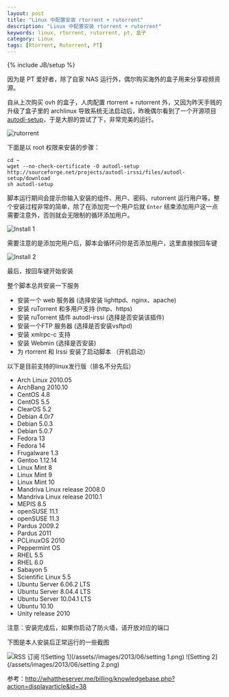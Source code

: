```yaml
---
layout: post
title: "Linux 中配置安装 rtorrent + rutorrent"
description: "Linux 中配置安装 rtorrent + rutorrent"
keywords: linux, rtorrent, rutorrent, pt, 盒子
category: Linux
tags: [Rtorrent, Rutorrent, PT]
---
```

{% include JB/setup %}

因为是 PT 爱好者，除了自家 NAS 运行外，偶尔购买海外的盒子用来分享视频资源。

自从上次购买 ovh 的盒子，人肉配置 rtorrent + rutorrent 外，又因为昨天手贱的升级了盒子里的 archlinux 导致系统无法启动后，昨晚偶尔看到了一个开源项目 [autodl-setup](http://sourceforge.net/projects/autodl-irssi/)，于是大胆的尝试了下，非常完美的运行。

<!-- more -->

![rutorrent](/assets/images/2013/06/rutorrent.png "rutorrent")

下面是以 root 权限来安装的步骤：

```
cd ~
wget --no-check-certificate -O autodl-setup http://sourceforge.net/projects/autodl-irssi/files/autodl-setup/download
sh autodl-setup
```

脚本运行期间会提示你输入安装的组件、用户、密码、rutorrent 运行用户等。整个安装过程非常的简单，除了在添加完一个用户后就 `Enter` 结束添加用户这一点需要注意外，否则就会无限制的循环添加用户。

![Install 1](/assets/images/2013/06/install1.png "Install 1")

需要注意的是添加完用户后，脚本会循环问你是否添加用户，这里直接按回车键

![Install 2](/assets/images/2013/06/install2.png "Install 2")

最后，按回车键开始安装

整个脚本总共安装一下服务

- 安装一个 web 服务器 (选择安装 lighttpd、nginx、apache)
- 安装 ruTorrent 和多用户支持 (http、https)
- 安装 ruTorrent 插件 autodl-irssi (选择是否安装该插件)
- 安装一个FTP 服务器 (选择是否安装vsftpd)
- 安装 xmlrpc-c 支持
- 安装 Webmin (选择是否安装)
- 为 rtorrent 和 Irssi 安装了启动脚本 （开机启动）

以下是目前支持的linux发行版（排名不分先后）

- Arch Linux 2010.05
- ArchBang 2010.10
- CentOS 4.8
- CentOS 5.5
- ClearOS 5.2
- Debian 4.0r7
- Debian 5.0.3
- Debian 5.0.7
- Fedora 13
- Fedora 14
- Frugalware 1.3
- Gentoo 1.12.14
- Linux Mint 8
- Linux Mint 9
- Linux Mint 10
- Mandriva Linux release 2008.0
- Mandriva Linux release 2010.1
- MEPIS 8.5
- openSUSE 11.1
- openSUSE 11.3
- Pardus 2009.2
- Pardus 2011
- PCLinuxOS 2010
- Peppermint OS
- RHEL 5.5
- RHEL 6.0
- Sabayon 5
- Scientific Linux 5.5
- Ubuntu Server 6.06.2 LTS
- Ubuntu Server 8.04.4 LTS
- Ubuntu Server 10.04.1 LTS
- Ubuntu 10.10
- Unity release 2010

注意：安装完成后，如果你启动了防火墙，请开放对应的端口

下图是本人安装后正常运行的一些截图

![RSS 订阅](/assets/images/2013/06/rss.png)
![Setting 1](/assets//images/2013/06/setting 1.png)
![Setting 2](/assets/images/2013/06/setting 2.png)

参考：http://whattheserver.me/billing/knowledgebase.php?action=displayarticle&id=38
